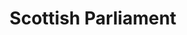 ---
schema: default
title: Scottish Parliament
description: The devolved, unicameral legislature of Scotland
logo: 'https://upload.wikimedia.org/wikinews/en/a/af/Scottish_Parliament_logo.png'
type:
  - State legislature
portal_url: 'https://data.parliament.scot/'
org_url: 'https://www.parliament.scot/'
twitter_handle: scotparl
wikidata_org_qid: Q206171
wdtk_id: scottish_parliament
portal_type: Bespoke
---